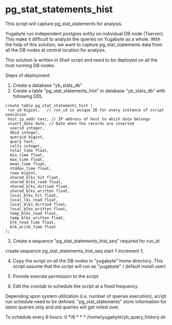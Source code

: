 # pg_stat_statements_hist

This script will capture pg_stat_statements for analysis. 

Yugabyte run independent postgres entity on individual DB node (Tserver). This make it difficult to analyze the queries on Yugabyte as a whole. With the help of this solution, we want to capture pg_stat_statements data from all the DB nodes at central location for analysis.

This solution is written in Shell script and need to be deployed on all the host running DB nodes. 

Steps of deployment:
1) Create a database "yb_stats_db" 
2) Create a table "pg_stat_statements_hist" in database "yb_stats_db" with following DDL
```
create table pg_stat_statements_hist (
 run_id bigint,   // run_id is unique ID for every instance of script execution
 host_ip_addr text, // IP address of host to which data belongs
 insert_date date, // Date when the records are inserted 
  userid integer,
  dbid integer,
  queryid bigint,
  query text,
  calls integer,
  total_time float,
  min_time float,
  max_time float,
  mean_time float,
  stddev_time float,
  rows bigint,
  shared_blks_hit float,
  shared_blks_read float,
  shared_blks_dirtied float,
  shared_blks_written float,
  local_blks_hit float,
  local_lks_read float,
  local_blks_dirtied float,
  local_blks_written float,
  temp_blks_read float,
  temp_blks_written float,
  blk_read_time float,
  blk_write_time float
);
```
3) Create a sequence "pg_stat_statements_hist_seq" required for run_id 

create sequence pg_stat_statements_hist_seq start 1 increment 1;

4) Copy the script on all the DB nodes in "yugabyte" home directory. This script assume that the script will run as "yugabyte" ( default install user)

5) Provide execute permission to the script

6) Edit the crontab to schedule the script at a fixed frequency. 

Depending upon system utilization (i.e. number of queries execution), script run schedule need to be defined. "pg_stat_statements" store information for latest queries only and old queries will get rolled over. 

To schedule every 6 hours:
0 */6 * * * /home/yugabyte/yb_query_history.sh

